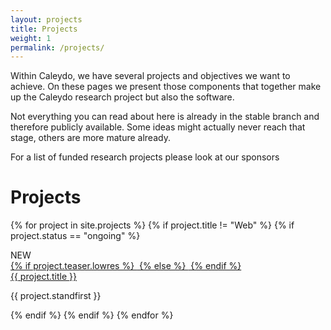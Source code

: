 ```yaml
---
layout: projects
title: Projects
weight: 1
permalink: /projects/
---
```


Within Caleydo, we have several projects and objectives we want to achieve. On these pages we present those components that together make up the Caleydo research project but also the software.

Not everything you can read about here is already in the stable branch and therefore publicly available. Some ideas might actually never reach that stage, others are more mature already.

For a list of funded research projects please look at our sponsors

# Projects

<div class="cards">

{% for project in site.projects %}
{% if project.title != "Web" %}
{% if project.status == "ongoing" %}

  <div class="card">
    <div class="ribbon-wrapper"><div class="ribbon">NEW</div></div>
    <div class="card-image">
    <a href="{{ project.url }}">
    {% if project.teaser.lowres %}
        <img src="../assets/images/projects/{{ project.teaser.lowres }}" alt="">
    {% else %}
      <img src="https://raw.githubusercontent.com/thoughtbot/refills/master/source/images/mountains.png" alt="">
    {% endif %}
    </a>
    </div>
    <div class="card-header">
      <a href="{{ project.url }}">{{ project.title }}</a>
    </div>
    <div class="card-copy">
      <p>{{ project.standfirst }}</p>
    </div>
  </div>
{% endif %}
{% endif %}
{% endfor %}

</div>
